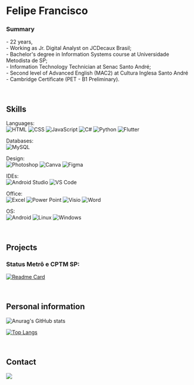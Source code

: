 <h1 align= center">Felipe Francisco</h1>
<p align="justify">
<h3>Summary</h3>
- 22 years, <br>
- Working as Jr. Digital Analyst on JCDecaux Brasil; <br>
- Bachelor's degree in Information Systems course at Universidade Metodista de SP; <br>
- Information Technology Technician at Senac Santo André; <br>
- Second level of Advanced English (MAC2) at Cultura Inglesa Santo André - Cambridge Certificate (PET - B1 Preliminary).
</p>
<br>

## Skills
Languages: <br>
![HTML](https://img.shields.io/badge/HTML5-E34F26?style=for-the-badge&logo=html5&logoColor=white)
![CSS](https://img.shields.io/badge/CSS3-1572B6?style=for-the-badge&logo=css3&logoColor=white)
![JavaScript](https://img.shields.io/badge/JavaScript-323330?style=for-the-badge&logo=javascript&logoColor=F7DF1E)
![C#](https://img.shields.io/badge/C%23-239120?style=for-the-badge&logo=csharp&logoColor=white)
![Python](https://img.shields.io/badge/Python-FFD43B?style=for-the-badge&logo=python&logoColor=blue)
![Flutter](https://img.shields.io/badge/Flutter-02569B?style=for-the-badge&logo=flutter&logoColor=white)

Databases: <br>
![MySQL](https://img.shields.io/badge/MySQL-005C84?style=for-the-badge&logo=mysql&logoColor=white)

Design: <br>
![Photoshop](https://img.shields.io/badge/Adobe%20Photoshop-31A8FF?style=for-the-badge&logo=Adobe%20Photoshop&logoColor=black)
![Canva](https://img.shields.io/badge/Canva-%2300C4CC.svg?&style=for-the-badge&logo=Canva&logoColor=white)
![Figma](https://img.shields.io/badge/Figma-F24E1E?style=for-the-badge&logo=figma&logoColor=white)

IDEs: <br>
![Android Studio](https://img.shields.io/badge/Android_Studio-3DDC84?style=for-the-badge&logo=android-studio&logoColor=white)
![VS Code](https://img.shields.io/badge/VSCode-0078D4?style=for-the-badge&logo=visual%20studio%20code&logoColor=white)

Office: <br>
![Excel](https://img.shields.io/badge/Microsoft_Excel-217346?style=for-the-badge&logo=microsoft-excel&logoColor=white)
![Power Point](https://img.shields.io/badge/Microsoft_PowerPoint-B7472A?style=for-the-badge&logo=microsoft-powerpoint&logoColor=white)
![Visio](https://img.shields.io/badge/Microsoft_Visio-3955A3?style=for-the-badge&logo=microsoft-visio&logoColor=white)
![Word](https://img.shields.io/badge/Microsoft_Word-2B579A?style=for-the-badge&logo=microsoft-word&logoColor=white)

OS: <br>
![Android](https://img.shields.io/badge/Android-3DDC84?style=for-the-badge&logo=android&logoColor=white)
![Linux](https://img.shields.io/badge/Linux-FCC624?style=for-the-badge&logo=linux&logoColor=black)
![Windows](https://img.shields.io/badge/Windows-0078D6?style=for-the-badge&logo=windows&logoColor=white)

<br>


## Projects
<h3>Status Metrô e CPTM SP: </h3>

[![Readme Card](https://github-readme-stats.vercel.app/api/pin/?username=fefagundes-15&repo=metro-cptm-sp&theme=radical)](https://fefagundes-15.github.io/metro-cptm-sp/)

<br>


## Personal information
![Anurag's GitHub stats](https://github-readme-stats.vercel.app/api?username=fefagundes-15&show_icons=true&theme=radical)

[![Top Langs](https://github-readme-stats.vercel.app/api/top-langs/?username=fefagundes-15&theme=radical)](https://github.com/anuraghazra/github-readme-stats)

<br>


## Contact
<a href="//linkedin.com/in/felipefrancisco1"><img src="https://img.shields.io/badge/LinkedIn-0077B5?style=for-the-badge&logo=linkedin&logoColor=white">
